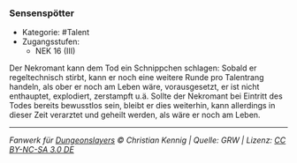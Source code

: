 <!---
Dies ist ein Fanwerk für DUNGEONSLAYERS © von Christian Kennig

Quellen:      [Dungeonslayers Grundregelwerk](https://dungeonslayers.net/download/Dungeonslayers4.pdf)
              [Talentbeschreibungen](https://www.f-space.de/ds4/tools-talentcards.html)
License:      [CC-BY-NC-SA 4.0](https://creativecommons.org/licenses/by-nc-sa/4.0/deed.de)
Richtlinien:  [Fanwerkrichtlinien](https://www.dungeonslayers.net/fanwerk-richtlinien/)
Autor:        Zauberlehrling
-->

### Sensenspötter

- Kategorie: #Talent
- Zugangsstufen:
  - NEK 16 (III)

Der Nekromant kann dem Tod ein Schnippchen schlagen: Sobald er regeltechnisch stirbt, kann er noch eine weitere Runde pro Talentrang handeln, als ober er noch am Leben wäre, vorausgesetzt, er ist nicht enthauptet, explodiert, zerstampft u.ä. Sollte der Nekromant bei Eintritt des Todes bereits bewusstlos sein, bleibt er dies weiterhin, kann allerdings in dieser Zeit verarztet und geheilt werden, als wäre er noch am Leben.

---

_Fanwerk für [Dungeonslayers](https://www.dungeonslayers.net/) © Christian Kennig | Quelle: GRW | Lizenz: [CC BY-NC-SA 3.0 DE](https://creativecommons.org/licenses/by-nc-sa/3.0/de/)_
